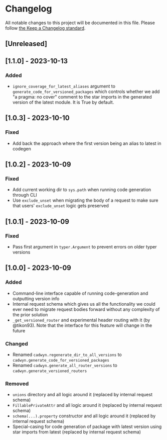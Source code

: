 # Changelog

All notable changes to this project will be documented in this file.
Please follow [the Keep a Changelog standard](https://keepachangelog.com/en/1.0.0/).

## [Unreleased]

## [1.1.0] - 2023-10-13

### Added

- `ignore_coverage_for_latest_aliases` argument to `generate_code_for_versioned_packages` which controls whether we add "a pragma: no cover" comment to the star imports in the generated version of the latest module. It is True by default.

## [1.0.3] - 2023-10-10

### Fixed

- Add back the approach where the first version being an alias to latest in codegen

## [1.0.2] - 2023-10-09

### Fixed

- Add current working dir to `sys.path` when running code generation through CLI
- Use `exclude_unset` when migrating the body of a request to make sure that users' `exclude_unset` logic gets preserved

## [1.0.1] - 2023-10-09

### Fixed

- Pass first argument in `typer.Argument` to prevent errors on older typer versions

## [1.0.0] - 2023-10-09

### Added

- Command-line interface capable of running code-generation and outputting version info
- Internal request schema which gives us all the functionality we could ever need to migrate request bodies forward without any complexity of the prior solution
- `_get_versioned_router` and experimental header routing with it (by @tikon93). Note that the interface for this feature will change in the future

### Changed

- Renamed `cadwyn.regenerate_dir_to_all_versions` to `cadwyn.generate_code_for_versioned_packages`
- Renamed `cadwyn.generate_all_router_versions` to `cadwyn.generate_versioned_routers`

### Removed

- `unions` directory and all logic around it (replaced by internal request schema)
- `FillablePrivateAttr` and all logic around it (replaced by internal request schema)
- `schema(...).property` constructor and all logic around it (replaced by internal request schema)
- Special-casing for code generation of package with latest version using star imports from latest (replaced by internal request schema)
